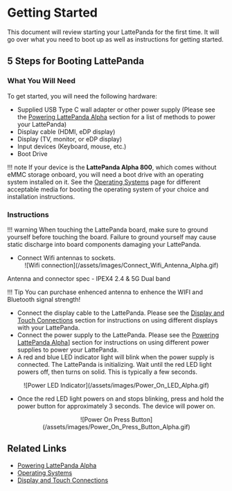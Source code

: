 # Getting Started

This document will review starting your LattePanda for the first time. It will go over what you need to boot up as well as instructions for getting started.

## 5 Steps for Booting LattePanda

### What You Will Need

To get started, you will need the following hardware:

* Supplied USB Type C wall adapter or other power supply (Please see the [Powering LattePanda Alpha][1] section for a list of methods to power your LattePanda)
* Display cable (HDMI, eDP display)
* Display (TV, monitor, or eDP display)
* Input devices (Keyboard, mouse, etc.)
* Boot Drive

[1]: /content/alpha_edition/powering/

!!! note
    If your device is the **LattePanda Alpha 800**, which comes without eMMC storage onboard, you will need a boot drive with an operating system installed on it. See the [Operating Systems][2] page for different acceptable media for booting the operating system of your choice and installation instructions.

[2]: /content/alpha_edition/os/

### Instructions

!!! warning
    When touching the LattePanda board, make sure to ground yourself before touching the board. Failure to ground yourself may cause static discharge into board components damaging your LattePanda.

* Connect Wifi antennas to sockets.
  <center>![Wifi connection](/assets/images/Connect_Wifi_Antenna_Alpha.gif)</center>

Antenna and connector spec - IPEX4 2.4 & 5G Dual band

!!! Tip
    You can purchase enhenced antenna to enhence the WIFI and Bluetooth signal strength! 

* Connect the display cable to the LattePanda. Please see the [Display and Touch Connections][3] section for instructions on using different displays with your LattePanda.
* Connect the power supply to the LattePanda. Please see the [Powering LattePanda Alpha][1]] section for instructions on using different power supplies to power your LattePanda.
* A red and blue LED indicator light will blink when the power supply is connected. The LattePanda is initializing. Wait until the red LED light powers off, then turns on solid. This is typically a few seconds.

<center>![Power LED Indicator](/assets/images/Power_On_LED_Alpha.gif)</center>

* Once the red LED light powers on and stops blinking, press and hold the power button for approximately 3 seconds. The device will power on.

<center>![Power On Press Button](/assets/images/Power_On_Press_Button_Alpha.gif)</center>

[3]: /content/alpha_edition/touch_and_display/


## Related Links
* [Powering LattePanda Alpha][1]
* [Operating Systems][2]
* [Display and Touch Connections][3]